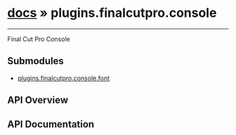 # [docs](index.md) » plugins.finalcutpro.console
---

Final Cut Pro Console

## Submodules
 * [plugins.finalcutpro.console.font](plugins.finalcutpro.console.font.md)

## API Overview

## API Documentation


